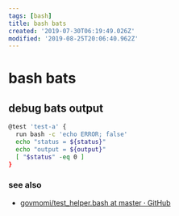 ```yaml
---
tags: [bash]
title: bash bats
created: '2019-07-30T06:19:49.026Z'
modified: '2019-08-25T20:06:40.962Z'
---
```


# bash bats


## debug bats output
```sh
@test 'test-a' {
  run bash -c 'echo ERROR; false'
  echo "status = ${status}"
  echo "output = ${output}"
  [ "$status" -eq 0 ]
}
```

### see also
- [govmomi/test_helper.bash at master · GitHub](https://github.com/vmware/govmomi/blob/master/govc/test/test_helper.bash)
